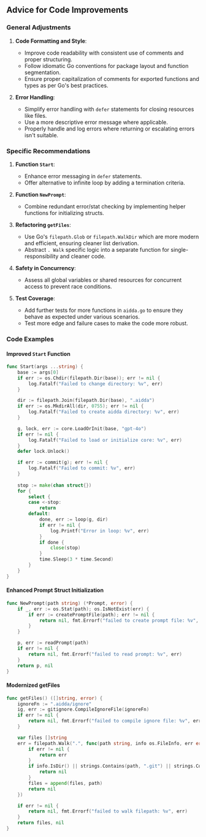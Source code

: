 ## Advice for Code Improvements

### General Adjustments
1. **Code Formatting and Style**:
   - Improve code readability with consistent use of comments and proper structuring.
   - Follow idiomatic Go conventions for package layout and function segmentation.
   - Ensure proper capitalization of comments for exported functions and types as per Go's best practices.

2. **Error Handling**:
   - Simplify error handling with `defer` statements for closing resources like files.
   - Use a more descriptive error message where applicable.
   - Properly handle and log errors where returning or escalating errors isn't suitable.

### Specific Recommendations

1. **Function `Start`**:
   - Enhance error messaging in `defer` statements.
   - Offer alternative to infinite loop by adding a termination criteria.

2. **Function `NewPrompt`**:
   - Combine redundant error/stat checking by implementing helper functions for initializing structs.

3. **Refactoring `getFiles`**:
   - Use Go's `filepath.Glob` or `filepath.WalkDir` which are more modern and efficient, ensuring cleaner list derivation.
   - Abstract `. Walk` specific logic into a separate function for single-responsibility and cleaner code.

4. **Safety in Concurrency**:
   - Assess all global variables or shared resources for concurrent access to prevent race conditions.

5. **Test Coverage**:
   - Add further tests for more functions in `aidda.go` to ensure they behave as expected under various scenarios.
   - Test more edge and failure cases to make the code more robust.

### Code Examples

#### Improved `Start` Function
```go
func Start(args ...string) {
	base := args[0]
	if err := os.Chdir(filepath.Dir(base)); err != nil {
		log.Fatalf("Failed to change directory: %v", err)
	}

	dir := filepath.Join(filepath.Dir(base), ".aidda")
	if err := os.MkdirAll(dir, 0755); err != nil {
		log.Fatalf("Failed to create aidda directory: %v", err)
	}

	g, lock, err := core.LoadOrInit(base, "gpt-4o")
	if err != nil {
		log.Fatalf("Failed to load or initialize core: %v", err)
	}
	defer lock.Unlock()

	if err := commit(g); err != nil {
		log.Fatalf("Failed to commit: %v", err)
	}
	
	stop := make(chan struct{})
	for {
		select {
		case <-stop:
			return
		default:
			done, err := loop(g, dir)
			if err != nil {
				log.Printf("Error in loop: %v", err)
			}
			if done {
				close(stop)
			}
			time.Sleep(3 * time.Second)
		}
	}
}
```

#### Enhanced Prompt Struct Initialization
```go
func NewPrompt(path string) (*Prompt, error) {
	if _, err := os.Stat(path); os.IsNotExist(err) {
		if err := createPromptFile(path); err != nil {
			return nil, fmt.Errorf("failed to create prompt file: %v", err)
		}
	}

	p, err := readPrompt(path)
	if err != nil {
		return nil, fmt.Errorf("failed to read prompt: %v", err)
	}
	return p, nil
}
```

#### Modernized getFiles
```go
func getFiles() ([]string, error) {
	ignoreFn := ".aidda/ignore"
	ig, err := gitignore.CompileIgnoreFile(ignoreFn)
	if err != nil {
		return nil, fmt.Errorf("failed to compile ignore file: %v", err)
	}

	var files []string
	err = filepath.Walk(".", func(path string, info os.FileInfo, err error) error {
		if err != nil {
			return err
		}
		if info.IsDir() || strings.Contains(path, ".git") || strings.Contains(path, ".aidda") || ig.MatchesPath(path) {
			return nil
		}
		files = append(files, path)
		return nil
	})

	if err != nil {
		return nil, fmt.Errorf("failed to walk filepath: %v", err)
	}
	return files, nil
}
```
